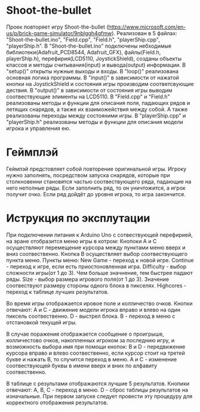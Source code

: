 # Shoot-the-bullet
Проек повторяет игру Shoot-the-bullet (https://www.microsoft.com/en-us/p/brick-game-simulator/9nblggh4qfmw).
Реализован в 5 файлах: "Shoot-the-bullet.ino", "Field.cpp", "Field.h", "playerShip.cpp", "playerShip.h".
В "Shoot-the-bullet.ino" подключены небходимые библиотеки(Adafruit_PCD8544, Adafruit_GFX), файлы(Field.h, playerShip.h), перефирия(LCD5110, JoystickShield), созданы объекты классов и методы считывания(input) и вывода(output) информации.
  В "setup()" открыты нужные выходы и входы.
  В "loop()" реализована основная логика программы.
  В "input()" в зависимости от нажатой кнопки на JoystickShield и состояния игры производим соответсвующие дествия.
  В "output()" в зависимости от состояния игры выводим соотвествующие элименты на LCD5110.
В "Field.cpp" и "Field.h" реализованы методы и функции для описания поля, падающих рядов и летящих снарядов, а также их взаиможействия между собой. А также реализованы переходы между состояними игры.
В "playerShip.cpp" и "playerShip.h" реализованы методы и функции для описания модели игрока и управления ею.

# Геймплэй
Геймпэй предстовляет собой повторение оригинальной игры. Игроку нужно заполнять, посредством запуска снарядов, которые при столкновенни становятся частью соотвествующего ряда, падающие на него неполные ряды. Если заполнить ряд, то он уничтожится, а игрок получит очко. Если ряд дойдёт до уровня игрока, то игра закончится.

# Иструкция по эксплутации
При подключении питания к Arduino Uno с сотвествующей перефирией, на эране отобразится меню игры в котром:
  Кнопоки A и C осуществляют перемещение курсора между пунктами меню вверх и вниз соотвественно.
  Кнопка B осуществляет выбор соотвествующего пункта меню.
Пункты меню:
  New Game - переход к новой игре.
  Continue - переход к игре, если есть приостоновленная игра.
  Difficulty - выбор сложности игры(от 1 до 3). Чем больше значнение, тем быстрее падают ряды.
  Size - выбор размера игрового поля(от 1 до 3). Значение соотвествуют размеру стороны одного блока в пикселях.
  Highcores - переход к таблице лучших результатов.

Во время игры отображается ировое поле и колличество очков. Кнопки отвечают:
  A и С - движение модели игрока вправо и влево на один пиксель соотвественно.
  D - выстрел блока.
  B - переход в меню с отстановкой текущей игры.
  
В случае поражения отображается сообщение о проигрыше, колличестово очков, накопленных игроком за последнию игру, и возможность выбора имя при помощи кнопок:
  B и D - передвижение курсора вправо и влево соотвественно, если курсор стоит на третей букве и нажать B, то случится переход в меню.
  A и C - изменение соотвествующей буквы в имени вверх и вних по алфавиту соотвественно.

В таблице с результами отображаются лучшие 5 результатов. Кнопики отвечают:
  A, B, C - переход в меню.
  D - сброс таблицы результатов на изначальные. При первом запуске следует провести эту процедуру для корректного отображения результатов.
